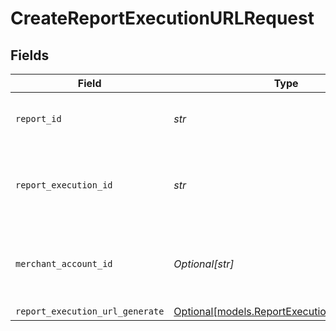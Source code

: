 # CreateReportExecutionURLRequest


## Fields

| Field                                                                                  | Type                                                                                   | Required                                                                               | Description                                                                            | Example                                                                                |
| -------------------------------------------------------------------------------------- | -------------------------------------------------------------------------------------- | -------------------------------------------------------------------------------------- | -------------------------------------------------------------------------------------- | -------------------------------------------------------------------------------------- |
| `report_id`                                                                            | *str*                                                                                  | :heavy_check_mark:                                                                     | The ID of the report to retrieve a URL for.                                            | 4d4c7123-b794-4fad-b1b9-5ab2606e6bbe                                                   |
| `report_execution_id`                                                                  | *str*                                                                                  | :heavy_check_mark:                                                                     | The ID of the execution of a report to retrieve a URL for.                             | 003bc416-f32a-420c-8eb2-062a386e1fb0                                                   |
| `merchant_account_id`                                                                  | *Optional[str]*                                                                        | :heavy_minus_sign:                                                                     | The ID of the merchant account to use for this request.                                | default                                                                                |
| `report_execution_url_generate`                                                        | [Optional[models.ReportExecutionURLGenerate]](../models/reportexecutionurlgenerate.md) | :heavy_minus_sign:                                                                     | N/A                                                                                    |                                                                                        |